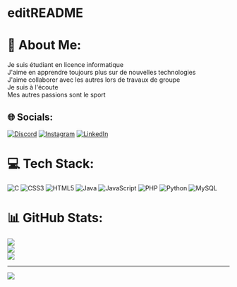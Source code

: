 # editREADME

# 💫 About Me:
Je suis étudiant en licence informatique<br>J'aime en apprendre toujours plus sur de nouvelles technologies<br>J'aime collaborer avec les autres lors de travaux de groupe<br>Je suis à l'écoute<br>Mes autres passions sont le sport


## 🌐 Socials:
[![Discord](https://img.shields.io/badge/Discord-%237289DA.svg?logo=discord&logoColor=white)](https://discord.gg/Skix#5135) [![Instagram](https://img.shields.io/badge/Instagram-%23E4405F.svg?logo=Instagram&logoColor=white)](https://instagram.com/nicolasmclr) [![LinkedIn](https://img.shields.io/badge/LinkedIn-%230077B5.svg?logo=linkedin&logoColor=white)](https://www.linkedin.com/in/nicolas-mauclair-40155b303/) 

# 💻 Tech Stack:
![C](https://img.shields.io/badge/c-%2300599C.svg?style=for-the-badge&logo=c&logoColor=white) ![CSS3](https://img.shields.io/badge/css3-%231572B6.svg?style=for-the-badge&logo=css3&logoColor=white) ![HTML5](https://img.shields.io/badge/html5-%23E34F26.svg?style=for-the-badge&logo=html5&logoColor=white) ![Java](https://img.shields.io/badge/java-%23ED8B00.svg?style=for-the-badge&logo=java&logoColor=white) ![JavaScript](https://img.shields.io/badge/javascript-%23323330.svg?style=for-the-badge&logo=javascript&logoColor=%23F7DF1E) ![PHP](https://img.shields.io/badge/php-%23777BB4.svg?style=for-the-badge&logo=php&logoColor=white) ![Python](https://img.shields.io/badge/python-3670A0?style=for-the-badge&logo=python&logoColor=ffdd54) ![MySQL](https://img.shields.io/badge/mysql-%2300f.svg?style=for-the-badge&logo=mysql&logoColor=white)
# 📊 GitHub Stats:
![](https://github-readme-stats.vercel.app/api?username=NicolasMauclair&theme=dark&hide_border=false&include_all_commits=false&count_private=false)<br/>
![](https://github-readme-streak-stats.herokuapp.com/?user=NicolasMauclair&theme=dark&hide_border=false)<br/>
![](https://github-readme-stats.vercel.app/api/top-langs/?username=NicolasMauclair&theme=dark&hide_border=false&include_all_commits=false&count_private=false&layout=compact)

---
[![](https://visitcount.itsvg.in/api?id=NicolasMauclair&icon=0&color=0)](https://visitcount.itsvg.in)

<!-- Proudly created with GPRM ( https://gprm.itsvg.in ) -->
